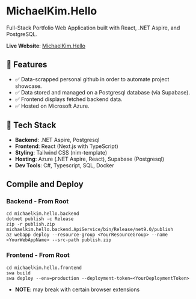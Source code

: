 # MichaelKim.Hello

Full-Stack Portfolio Web Application built with React, .NET Aspire, and PostgreSQL.

**Live Website**: [MichaelKim.Hello](https://gray-water-0fed75c0f.6.azurestaticapps.net/)


## 🚀 Features

- ✅ Data-scrapped personal github in order to automate project showcase. 
- ✅ Data stored and managed on a Postgresql database (via Supabase).
- ✅ Frontend displays fetched backend data.
- ✅ Hosted on Microsoft Azure.

## 🔧 Tech Stack

- **Backend**: .NET Aspire, Postgresql
- **Frontend**: React (Next.js with TypeScript)
- **Styling**: Tailwind CSS (nim-template)
- **Hosting**: Azure (.NET Aspire, React), Supabase (Postgresql)
- **Dev Tools**: C#, Typescript, SQL, Docker


## Compile and Deploy

### Backend - From Root
```
cd michaelkim.hello.backend
dotnet publish -c Release
zip -r publish.zip michaelkim.hello.backend.ApiService/bin/Release/net9.0/publish
az webapp deploy --resource-group <YourResourceGroup> --name <YourWebAppName> --src-path publish.zip
```

### Frontend - From Root
```
cd michaelkim.hello.frontend
swa build
swa deploy --env=production --deployment-token=<YourDeploymentToken>
```

- **NOTE**: may break with certain browser extensions
